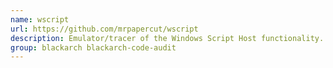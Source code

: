 ```yaml
---
name: wscript
url: https://github.com/mrpapercut/wscript
description: Emulator/tracer of the Windows Script Host functionality.
group: blackarch blackarch-code-audit
---
```

